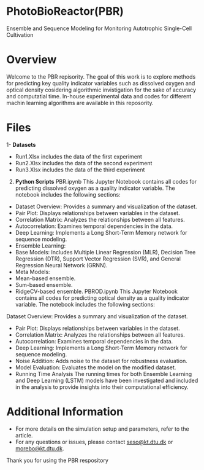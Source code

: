 # PhotoBioReactor(PBR)

Ensemble and Sequence Modeling for Monitoring Autotrophic Single-Cell Cultivation

# Overview
Welcome to the PBR repisority. The goal of this work is to explore methods for predicting key quality indicator variables such as dissolved oxygen and optical density cosidering algorithmic invistigation for the sake of accuracy and computatial time. In-house experimental data  and codes for different machin learning algorithms are available in this reposority.

# Files 
1- **Datasets**
- Run1.Xlsx includes the data of the first experiment
- Run2.Xlsx includes the data of the second experiment
- Run3.Xlsx includes the data of the third experiment

2. **Python Scripts**
PBR.ipynb
This Jupyter Notebook contains all codes for predicting dissolved oxygen as a quality indicator variable. The notebook includes the following sections:

- Dataset Overview: Provides a summary and visualization of the dataset.
- Pair Plot: Displays relationships between variables in the dataset.
- Correlation Matrix: Analyzes the relationships between all features.
- Autocorrelation: Examines temporal dependencies in the data.
- Deep Learning: Implements a Long Short-Term Memory network for sequence modeling.
- Ensemble Learning:
- Base Models: Includes Multiple Linear Regression (MLR), Decision Tree Regression (DTR), Support Vector Regression (SVR), and General Regression Neural Network (GRNN).
- Meta Models:
- Mean-based ensemble.
- Sum-based ensemble.
- RidgeCV-based ensemble.
PBROD.ipynb
This Jupyter Notebook contains all codes for predicting optical density as a quality indicator variable. The notebook includes the following sections:

Dataset Overview: Provides a summary and visualization of the dataset.
- Pair Plot: Displays relationships between variables in the dataset.
- Correlation Matrix: Analyzes the relationships between all features.
- Autocorrelation: Examines temporal dependencies in the data.
- Deep Learning: Implements a Long Short-Term Memory network for sequence modeling.
- Noise Addition: Adds noise to the dataset for robustness evaluation.
- Model Evaluation: Evaluates the model on the modified dataset.
- Running Time Analysis
The running times for both Ensemble Learning and Deep Learning (LSTM) models have been investigated and included in the analysis to provide insights into their computational efficiency.

# Additional Information
- For more details on the simulation setup and parameters, refer to the article.
- For any questions or issues, please contact seso@kt.dtu.dk or morebo@kt.dtu.dk.

Thank you for using the PBR respository
